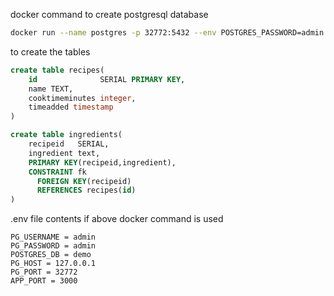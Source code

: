 docker command to create postgresql database
```bash
docker run --name postgres -p 32772:5432 --env POSTGRES_PASSWORD=admin --env POSTGRES_USER=admin --env POSTGRES_DB=demo postgres
```

to create the tables
```sql
create table recipes(
    id              SERIAL PRIMARY KEY,
    name TEXT,
    cooktimeminutes integer,
    timeadded timestamp
)
```
```sql
create table ingredients(
    recipeid   SERIAL,
    ingredient text,
    PRIMARY KEY(recipeid,ingredient),
    CONSTRAINT fk
      FOREIGN KEY(recipeid)
	  REFERENCES recipes(id)
)
```

.env file contents if above docker command is used
```
PG_USERNAME = admin
PG_PASSWORD = admin
POSTGRES_DB = demo
PG_HOST = 127.0.0.1
PG_PORT = 32772
APP_PORT = 3000
```

